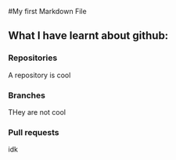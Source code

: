 #My first Markdown File
## What I have learnt about github:

### **Repositories**
 A repository is cool

### **Branches**
THey are not cool

### **Pull requests**
idk 

### 
